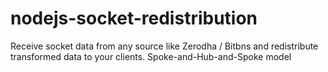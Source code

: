 # nodejs-socket-redistribution
Receive socket data from any source like Zerodha / Bitbns and redistribute transformed data to your clients. Spoke-and-Hub-and-Spoke model 
